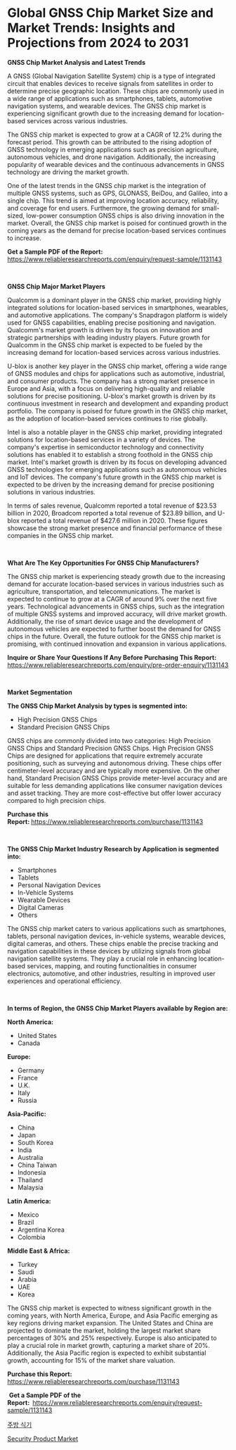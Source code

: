 <p><h1>Global GNSS Chip Market Size and Market Trends: Insights and Projections from 2024 to 2031</h1></p><p><strong>GNSS Chip Market Analysis and Latest Trends</strong></p>
<p><p>A GNSS (Global Navigation Satellite System) chip is a type of integrated circuit that enables devices to receive signals from satellites in order to determine precise geographic location. These chips are commonly used in a wide range of applications such as smartphones, tablets, automotive navigation systems, and wearable devices. The GNSS chip market is experiencing significant growth due to the increasing demand for location-based services across various industries.</p><p>The GNSS chip market is expected to grow at a CAGR of 12.2% during the forecast period. This growth can be attributed to the rising adoption of GNSS technology in emerging applications such as precision agriculture, autonomous vehicles, and drone navigation. Additionally, the increasing popularity of wearable devices and the continuous advancements in GNSS technology are driving the market growth.</p><p>One of the latest trends in the GNSS chip market is the integration of multiple GNSS systems, such as GPS, GLONASS, BeiDou, and Galileo, into a single chip. This trend is aimed at improving location accuracy, reliability, and coverage for end users. Furthermore, the growing demand for small-sized, low-power consumption GNSS chips is also driving innovation in the market. Overall, the GNSS chip market is poised for continued growth in the coming years as the demand for precise location-based services continues to increase.</p></p>
<p><strong>Get a Sample PDF of the Report:&nbsp;</strong> <a href="https://www.reliableresearchreports.com/enquiry/request-sample/1131143">https://www.reliableresearchreports.com/enquiry/request-sample/1131143</a></p>
<p>&nbsp;</p>
<p><strong>GNSS Chip Major Market Players</strong></p>
<p><p>Qualcomm is a dominant player in the GNSS chip market, providing highly integrated solutions for location-based services in smartphones, wearables, and automotive applications. The company's Snapdragon platform is widely used for GNSS capabilities, enabling precise positioning and navigation. Qualcomm's market growth is driven by its focus on innovation and strategic partnerships with leading industry players. Future growth for Qualcomm in the GNSS chip market is expected to be fueled by the increasing demand for location-based services across various industries.</p><p>U-blox is another key player in the GNSS chip market, offering a wide range of GNSS modules and chips for applications such as automotive, industrial, and consumer products. The company has a strong market presence in Europe and Asia, with a focus on delivering high-quality and reliable solutions for precise positioning. U-blox's market growth is driven by its continuous investment in research and development and expanding product portfolio. The company is poised for future growth in the GNSS chip market, as the adoption of location-based services continues to rise globally.</p><p>Intel is also a notable player in the GNSS chip market, providing integrated solutions for location-based services in a variety of devices. The company's expertise in semiconductor technology and connectivity solutions has enabled it to establish a strong foothold in the GNSS chip market. Intel's market growth is driven by its focus on developing advanced GNSS technologies for emerging applications such as autonomous vehicles and IoT devices. The company's future growth in the GNSS chip market is expected to be driven by the increasing demand for precise positioning solutions in various industries.</p><p>In terms of sales revenue, Qualcomm reported a total revenue of $23.53 billion in 2020, Broadcom reported a total revenue of $23.89 billion, and U-blox reported a total revenue of $427.6 million in 2020. These figures showcase the strong market presence and financial performance of these companies in the GNSS chip market.</p></p>
<p>&nbsp;</p>
<p><strong>What Are The Key Opportunities For GNSS Chip Manufacturers?</strong></p>
<p><p>The GNSS chip market is experiencing steady growth due to the increasing demand for accurate location-based services in various industries such as agriculture, transportation, and telecommunications. The market is expected to continue to grow at a CAGR of around 9% over the next five years. Technological advancements in GNSS chips, such as the integration of multiple GNSS systems and improved accuracy, will drive market growth. Additionally, the rise of smart device usage and the development of autonomous vehicles are expected to further boost the demand for GNSS chips in the future. Overall, the future outlook for the GNSS chip market is promising, with continued innovation and expansion in various applications.</p></p>
<p><strong>Inquire or Share Your Questions If Any Before Purchasing This Report:</strong> <a href="https://www.reliableresearchreports.com/enquiry/pre-order-enquiry/1131143">https://www.reliableresearchreports.com/enquiry/pre-order-enquiry/1131143</a></p>
<p>&nbsp;</p>
<p><strong>Market Segmentation</strong></p>
<p><strong>The GNSS Chip Market Analysis by types is segmented into:</strong></p>
<p><ul><li>High Precision GNSS Chips</li><li>Standard Precision GNSS Chips</li></ul></p>
<p><p>GNSS chips are commonly divided into two categories: High Precision GNSS Chips and Standard Precision GNSS Chips. High Precision GNSS Chips are designed for applications that require extremely accurate positioning, such as surveying and autonomous driving. These chips offer centimeter-level accuracy and are typically more expensive. On the other hand, Standard Precision GNSS Chips provide meter-level accuracy and are suitable for less demanding applications like consumer navigation devices and asset tracking. They are more cost-effective but offer lower accuracy compared to high precision chips.</p></p>
<p><strong>Purchase this Report:&nbsp;</strong><a href="https://www.reliableresearchreports.com/purchase/1131143">https://www.reliableresearchreports.com/purchase/1131143</a></p>
<p>&nbsp;</p>
<p><strong>The GNSS Chip Market Industry Research by Application is segmented into:</strong></p>
<p><ul><li>Smartphones</li><li>Tablets</li><li>Personal Navigation Devices</li><li>In-Vehicle Systems</li><li>Wearable Devices</li><li>Digital Cameras</li><li>Others</li></ul></p>
<p><p>The GNSS chip market caters to various applications such as smartphones, tablets, personal navigation devices, in-vehicle systems, wearable devices, digital cameras, and others. These chips enable the precise tracking and navigation capabilities in these devices by utilizing signals from global navigation satellite systems. They play a crucial role in enhancing location-based services, mapping, and routing functionalities in consumer electronics, automotive, and other industries, resulting in improved user experiences and operational efficiency.</p></p>
<p>&nbsp;</p>
<p><strong>In terms of Region, the GNSS Chip Market Players available by Region are:</strong></p>
<p>
    <p> <strong> North America: </strong>
        <ul>
            <li>United States</li>
            <li>Canada</li>
        </ul>
        </p> 
    <p> <strong> Europe: </strong>
        <ul>
            <li>Germany</li>
            <li>France</li>
            <li>U.K.</li>
            <li>Italy</li>
            <li>Russia</li>
        </ul>
        </p> 
    <p> <strong> Asia-Pacific: </strong>
        <ul>
            <li>China</li>
            <li>Japan</li>
            <li>South Korea</li>
            <li>India</li>
            <li>Australia</li>
            <li>China Taiwan</li>
            <li>Indonesia</li>
            <li>Thailand</li>
            <li>Malaysia</li>
        </ul>
        </p> 
    <p> <strong> Latin America: </strong>
        <ul>
            <li>Mexico</li>
            <li>Brazil</li>
            <li>Argentina Korea</li>
            <li>Colombia</li>
        </ul>
        </p> 
    <p> <strong> Middle East & Africa: </strong>
        <ul>
            <li>Turkey</li>
            <li>Saudi</li>
            <li>Arabia</li>
            <li>UAE</li>
            <li>Korea</li>
        </ul>
    </p>
    </p>
<p><p>The GNSS chip market is expected to witness significant growth in the coming years, with North America, Europe, and Asia Pacific emerging as key regions driving market expansion. The United States and China are projected to dominate the market, holding the largest market share percentages of 30% and 25% respectively. Europe is also anticipated to play a crucial role in market growth, capturing a market share of 20%. Additionally, the Asia Pacific region is expected to exhibit substantial growth, accounting for 15% of the market share valuation.</p></p>
<p><strong>Purchase this Report: </strong><a href="https://www.reliableresearchreports.com/purchase/1131143">https://www.reliableresearchreports.com/purchase/1131143</a></p>
<p>&nbsp;<strong>Get a Sample PDF of the Report:&nbsp;&nbsp;</strong><a href="https://www.reliableresearchreports.com/enquiry/request-sample/1131143">https://www.reliableresearchreports.com/enquiry/request-sample/1131143</a></p>
<p><strong></strong></p>
<p><p><a href="https://github.com/qpfbabw35734906/Market-Research-Report-List-1/blob/main/137302211645.md">주방 식기</a></p><p><a href="https://github.com/YashRP12/Market-Research-Report-List-3/blob/main/security-product-market.md">Security Product Market</a></p></p>